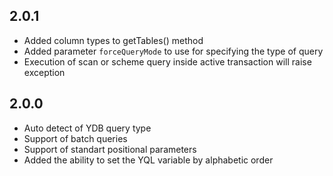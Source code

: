 ## 2.0.1 ##

* Added column types to getTables() method
* Added parameter `forceQueryMode` to use for specifying the type of query
* Execution of scan or scheme query inside active transaction will raise exception

## 2.0.0 ##

* Auto detect of YDB query type
* Support of batch queries
* Support of standart positional parameters
* Added the ability to set the YQL variable by alphabetic order

